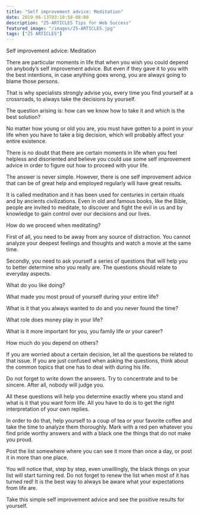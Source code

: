 ```yaml
---
title: "Self improvement advice: Meditation"
date: 2019-06-13T03:10:58-08:00
description: "25-ARTICLES Tips for Web Success"
featured_image: "/images/25-ARTICLES.jpg"
tags: ["25 ARTICLES"]
---
```


Self improvement advice: Meditation


There are particular moments in life that when you wish you could depend on anybody’s self improvement advice. But even if they gave it to you with the best intentions, in case anything goes wrong, you are always going to blame those persons.

That is why specialists strongly advise you, every time you find yourself at a crossroads, to always take the decisions by yourself. 

The question arising is: how can we know how to take it and which is the best solution?

No matter how young or old you are, you must have gotten to a point in your life when you have to take a big decision, which will probably affect your entire existence. 

There is no doubt that there are certain moments in life when you feel helpless and disoriented and believe you could use some self improvement advice in order to figure out how to proceed with your life.

The answer is never simple. However, there is one self improvement advice that can be of great help and employed regularly will have great results. 

It is called meditation and it has been used for centuries in certain rituals and by ancients civilizations. Even in old and famous books, like the Bible, people are invited to meditate, to discover and fight the evil in us and by knowledge to gain control over our decisions and our lives.

How do we proceed when meditating? 

First of all, you need to be away from any source of distraction. You cannot analyze your deepest feelings and thoughts and watch a movie at the same time. 

Secondly, you need to ask yourself a series of questions that will help you to better determine who you really are. The questions should relate to everyday aspects. 

What do you like doing?   

What made you most proud of yourself during your entire life?

What is it that you always wanted to do and you never found the time? 

What role does money play in your life?

What is it more important for you, you family life or your career?

How much do you depend on others?

If you are worried about a certain decision, let all the questions be related to that issue. If you are just confused when asking the questions, think about the common topics that one has to deal with during his life. 

Do not forget to write down the answers. Try to concentrate and to be sincere. After all, nobody will judge you. 

All these questions will help you determine exactly where you stand and what is it that you want form life. All you have to do is to get the right interpretation of your own replies. 

In order to do that, help yourself to a coup of tea or your favorite coffee and take the time to analyze them thoroughly. Mark with a red pen whatever you find pride worthy answers and with a black one the things that do not make you proud. 

Post the list somewhere where you can see it more than once a day, or post it in more than one place. 

You will notice that, step by step, even unwillingly, the black things on your list will start turning red. Do not forget to renew the list when most of it has turned red! It is the best way to always be aware what your expectations from life are. 

Take this simple self improvement advice and see the positive results for yourself.

